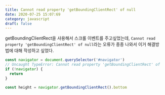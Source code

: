 ```yaml
---
title: Cannot read property 'getBoundingClientRect' of null
date: 2020-07-25 15:07:69
category: javascript
draft: false
---
```


getBoundingClientRect을 사용해서 스크롤 이벤트를 주고싶었는데, `Cannot read property 'getBoundingClientRect' of null`라는 오류가 종종 나와서 이거 해결방법에 대해 작성하고 싶었다.

```javascript
const navigator = document.querySelector('#navigator')
// Uncaught TypeError: Cannot read property 'getBoundingClientRect' of null
if (!navigator) {
  return
}

const height = navigator.getBoundingClientRect().bottom
```
